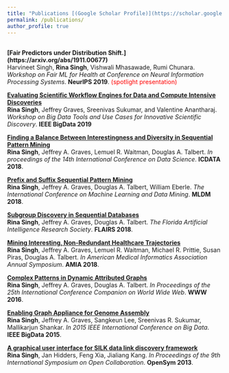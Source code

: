 ```yaml
---
title: "Publications [(Google Scholar Profile)](https://scholar.google.com/citations?user=ImCvGYcAAAAJ&hl=en)"
permalink: /publications/
author_profile: true
---
```

<br>
<b>[Fair Predictors under Distribution Shift.](https://arxiv.org/abs/1911.00677)</b> <br> 
Harvineet Singh, <b>Rina Singh</b>, Vishwali Mhasawade, Rumi Chunara.
<i>Workshop on Fair ML for Health at Conference on Neural Information Processing Systems</i>. <b>NeurIPS 2019</b>. <span style="color:red">(spotlight presentation)</span>

<b>[Evaluating Scientific Workflow Engines for Data and Compute Intensive Discoveries](https://sites.google.com/view/btsd2019/home)</b> <br> 
<b>Rina Singh</b>, Jeffrey Graves, Sreenivas Sukumar, and Valentine Anantharaj.
<i>Workshop on Big Data Tools and Use Cases for Innovative Scientific Discovery</i>. <b>IEEE BigData 2019</b>

<b>[Finding a Balance Between Interestingness and Diversity in Sequential Pattern Mining](https://csce.ucmss.com/cr/books/2018/LFS/CSREA2018/ICD8044.pdf)</b> <br> 
<b>Rina Singh</b>, Jeffrey A. Graves, Lemuel R. Waitman, Douglas A. Talbert.
<i>In proceedings of the 14th International Conference on Data Science</i>. <b>ICDATA 2018</b>.

<b>[Prefix and Suffix Sequential Pattern Mining](https://link.springer.com/chapter/10.1007/978-3-319-95786-9_24)</b> <br> 
<b>Rina Singh</b>, Jeffrey A. Graves, Douglas A. Talbert, William Eberle.
<i>The International Conference on Machine Learning and Data Mining</i>. <b>MLDM 2018</b>.

<b>[Subgroup Discovery in Sequential Databases](https://aaai.org/ocs/index.php/FLAIRS/FLAIRS18/paper/view/17691)</b> <br> 
<b>Rina Singh</b>, Jeffrey A. Graves, Douglas A. Talbert.
<i>The Florida Artificial Intelligence Research Society</i>. <b>FLAIRS 2018</b>.

<b>[Mining Interesting, Non-Redundant Healthcare Trajectories](https://knowledge.amia.org/67852-amia-1.4259402/t007-1.4262189/t007-1.4262190/2976696-1.4262413/2977100-1.4262410?qr=1)</b> <br> 
<b>Rina Singh</b>, Jeffrey A. Graves, Lemuel R. Waitman, Michael R. Prittie, Susan Piras, Douglas A. Talbert.
<i>In American Medical Informatics Association Annual Symposium</i>. <b>AMIA 2018</b>.

<b>[Complex Patterns in Dynamic Attributed Graphs](https://dl.acm.org/citation.cfm?id=2889374)</b> <br> 
<b>Rina Singh</b>, Jeffrey A. Graves, Douglas A. Talbert.
<i>In Proceedings of the 25th International Conference Companion on World Wide Web</i>. <b>WWW 2016</b>.

<b>[Enabling Graph Appliance for Genome Assembly](https://ieeexplore.ieee.org/document/7364056)</b> <br> 
<b>Rina Singh</b>, Jeffrey A. Graves, Sangkeun Lee, Sreenivas R. Sukumar, Mallikarjun Shankar.
<i>In 2015 IEEE International Conference on Big Data</i>. <b>IEEE BigData 2015</b>.

<b>[A graphical user interface for SILK data link discovery framework](https://dl.acm.org/citation.cfm?id=2491080)</b> <br> 
<b>Rina Singh</b>, Jan Hidders, Feng Xia, Jialiang Kang.
<i>In Proceedings of the 9th International Symposium on Open Collaboration</i>. <b>OpenSym 2013</b>.




